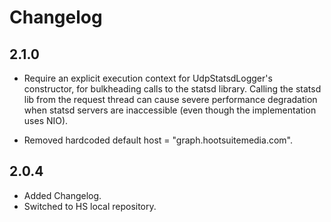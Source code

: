 # Changelog

## 2.1.0

* Require an explicit execution context for UdpStatsdLogger's constructor, 
  for bulkheading calls to the statsd library. Calling the statsd lib from 
  the request thread can cause severe performance degradation when statsd 
  servers are inaccessible (even though the implementation uses NIO).

* Removed hardcoded default host = "graph.hootsuitemedia.com".

## 2.0.4

* Added Changelog.
* Switched to HS local repository.
